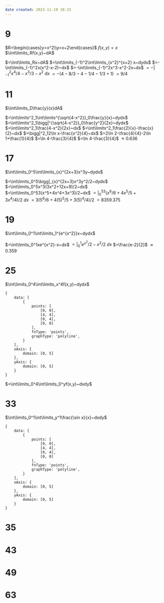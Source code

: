 ```yaml
---
date created: 2023-11-19 18:23
---
```


# 9

$R=\begin{cases}y>x^2\\y<x+2\end{cases}$
$f(x,y)=x$
$\iint\limits_Rf(x,y)~dA$

$=\iint\limits_Rx~dA$
$=\int\limits_{-1}^2\int\limits_{x^2}^{x+2} x~dydx$
$=-\int\limits_{-1}^2x(x^2-x-2)~dx$
$=-\int\limits_{-1}^2x^3-x^2-2x~dx$
$=-\bigg|_{-1}^2x^4/4-x^3/3-x^2~dx$
$=-(4-8/3-4-1/4-1/3+1)$
$=9/4$

# 11

$\iint\limits_D\frac{y}{x}dA$

$=\int\limits^2_1\int\limits^{\sqrt{4-x^2}}_0\frac{y}{x}~dydx$
$=\int\limits^2_1\bigg|^{\sqrt{4-x^2}}_0\frac{y^2}{2x}~dydx$
$=\int\limits^2_1\frac{4-x^2}{2x}~dx$
$=\int\limits^2_1\frac{2}{x}-\frac{x}{2}~dx$
$=\bigg|^2_12\ln x-\frac{x^2}{4}~dx$
$=2\ln 2-\frac{4}{4}-2\ln 1+\frac{1}{4}$
$=\ln 4-\frac{3}{4}$
$=\ln 4-\frac{3}{4}$
$\approx0.636$

# 17

$\int\limits_0^5\int\limits_{x}^{2x+3}x^3y~dydx$

$=\int\limits_0^5\bigg|_{x}^{2x+3}x^3y^2/2~dydx$
$=\int\limits_0^5x^3(3x^2+12x+9)/2~dx$
$=\int\limits_0^53(x^5+4x^4+3x^3)/2~dx$
$=\bigg|_0^53(x^6/6+4x^5/5+3x^4/4)/2~dx$
$=3(5^6/6+4(5)^5/5+3(5)^4/4)/2$
$=8359.375$

# 19

$\int\limits_0^1\int\limits_1^{e^{x^2}}x~dydx$

$=\int\limits_0^1xe^{x^2}-x~dx$
$=\bigg|_0^1e^{x^2}/2-x^2/2~dx$
$=\frac{e-2}{2}$
$\approx0.359$

# 25

$\int\limits_0^4\int\limits_x^4f(x,y)~dydx$

```function-plot
{
	data: [
		{
			points: [
				[0, 0],
				[4, 4],
				[0, 4],
				[0, 0]
			],
			fnType: 'points',
			graphType: 'polyline',
		}
	],
	xAxis: {
		domain: [0, 5]
	},
	yAxis: {
		domain: [0, 5]
	}
}
```

$=\int\limits_0^4\int\limits_0^yf(x,y)~dxdy$

# 33

$\int\limits_0^1\int\limits_y^1\frac{\sin x}{x}~dxdy$

```function-plot
{
	data: [
		{
			points: [
				[0, 0],
				[4, 4],
				[0, 4],
				[0, 0]
			],
			fnType: 'points',
			graphType: 'polyline',
		}
	],
	xAxis: {
		domain: [0, 5]
	},
	yAxis: {
		domain: [0, 5]
	}
}
```

# 35

# 43

# 49

# 63
